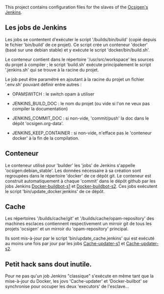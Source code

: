 
This project contains configuration files for the slaves of the
[Ocsigen's Jenkins](https://buildbot.ocsigen.org/).


## Les jobs de Jenkins

Les jobs se contentent d'exécuter le script '/builds/bin/build' (copié
depuis le fichier 'bin/build' de ce projet). Ce script crée un
conteneur 'docker' (basé sur une debian stable) et y exécute le script
'docker/bin/build.sh'.

Le conteneur contient dans le répertoire '/usr/src/workspace' les
sources du projet à compiler ; le script 'build.sh' exécute
principalement le script '.jenkins.sh' qui se trouve à la racine du
projet.

Le job peut être paramétré en ajoutant à la racine du projet un
fichier '.env.sh' pouvant définir entre autres :

 - OPAMSWITCH : le switch opam à utiliser

 - JENKINS_BUILD_DOC : le nom du projet (ou vide si l'on ne veux pas
                                         compiler la documentation)

 - JENKINS_COMMIT_DOC : si non-vide, 'commit/push' la doc dans le
                        dépôt 'ocsigen.org-data'.

 - JENKINS_KEEP_CONTAINER : si non-vide, n'efface pas le 'conteneur docker'
   			    à la fin de la compilation.



## Conteneur

Le conteneur utilisé pour 'builder' les 'jobs' de Jenkins s'appelle
'ocsigen:debian_stable'. Les données nécessaire à sa création sont
regroupées dans le répertoire 'docker' de ce dépôt git. Le conteneur
est construit automatiquement à chaque 'commit' dans le dépôt github
par les jobs Jenkins
[Docker-buildbot-s1](https://ci.inria.fr/ocsigen/job/Docker-buildbot-s1)
et
[Docker-buildbot-s2](https://ci.inria.fr/ocsigen/job/Docker-buildbot-s2).
Ces jobs exécutent le script 'bin/update_docker.jenkins' de ce dépôt.



## Cache

Les répertoires '/builds/cache/git' et '/builds/cache/opam-repository'
des machines esclaces contiennent respectivement un mirroir git de
tous les projets 'ocsigen' et un mirroir du 'opam-repository'
principal.

Ils sont mis-à-jour par le script 'bin/update_cache.jenkins' qui est
exécuté au moins une fois par jour par les jobs
[Cache-updater-s1](https://ci.inria.fr/ocsigen/job/Cache-updater-s1)
et
[Cache-updater-s2](https://ci.inria.fr/ocsigen/job/Cache-updater-s2).


## Petit hack sans dout inutile.

Pour ne pas qu'un job Jenkins "classique" s'exécute en même tant que
la mise-à-jour du Docker, les jovs 'Cache-updater' et 'Docker-builbot'
se synchronise pour occuper les deux 'executors' de l'esclave...